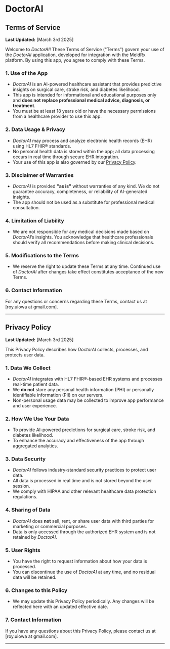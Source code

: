 # DoctorAI

## Terms of Service

**Last Updated:** [March 3rd 2025]

Welcome to *DoctorAI*! These Terms of Service ("Terms") govern your use of the *DoctorAI* application, developed for integration with the MeldRx platform. By using this app, you agree to comply with these Terms.

### **1. Use of the App**
- *DoctorAI* is an AI-powered healthcare assistant that provides predictive insights on surgical care, stroke risk, and diabetes likelihood.
- This app is intended for informational and educational purposes only and **does not replace professional medical advice, diagnosis, or treatment**.
- You must be at least 18 years old or have the necessary permissions from a healthcare provider to use this app.

### **2. Data Usage & Privacy**
- *DoctorAI* may process and analyze electronic health records (EHR) using HL7 FHIR® standards.
- No personal health data is stored within the app; all data processing occurs in real time through secure EHR integration.
- Your use of this app is also governed by our [Privacy Policy](#privacy-policy).

### **3. Disclaimer of Warranties**
- *DoctorAI* is provided **"as is"** without warranties of any kind. We do not guarantee accuracy, completeness, or reliability of AI-generated insights.
- The app should not be used as a substitute for professional medical consultation.

### **4. Limitation of Liability**
- We are not responsible for any medical decisions made based on *DoctorAI*’s insights. You acknowledge that healthcare professionals should verify all recommendations before making clinical decisions.

### **5. Modifications to the Terms**
- We reserve the right to update these Terms at any time. Continued use of *DoctorAI* after changes take effect constitutes acceptance of the new Terms.

### **6. Contact Information**
For any questions or concerns regarding these Terms, contact us at [roy.uiowa at gmail.com].

---

## Privacy Policy

**Last Updated:** [March 3rd 2025]

This Privacy Policy describes how *DoctorAI* collects, processes, and protects user data.

### **1. Data We Collect**
- *DoctorAI* integrates with HL7 FHIR®-based EHR systems and processes real-time patient data.
- We **do not** store any personal health information (PHI) or personally identifiable information (PII) on our servers.
- Non-personal usage data may be collected to improve app performance and user experience.

### **2. How We Use Your Data**
- To provide AI-powered predictions for surgical care, stroke risk, and diabetes likelihood.
- To enhance the accuracy and effectiveness of the app through aggregated analytics.

### **3. Data Security**
- *DoctorAI* follows industry-standard security practices to protect user data.
- All data is processed in real time and is not stored beyond the user session.
- We comply with HIPAA and other relevant healthcare data protection regulations.

### **4. Sharing of Data**
- *DoctorAI* does **not** sell, rent, or share user data with third parties for marketing or commercial purposes.
- Data is only accessed through the authorized EHR system and is not retained by *DoctorAI*.

### **5. User Rights**
- You have the right to request information about how your data is processed.
- You can discontinue the use of *DoctorAI* at any time, and no residual data will be retained.

### **6. Changes to this Policy**
- We may update this Privacy Policy periodically. Any changes will be reflected here with an updated effective date.

### **7. Contact Information**
If you have any questions about this Privacy Policy, please contact us at [roy.uiowa at gmail.com].

---

